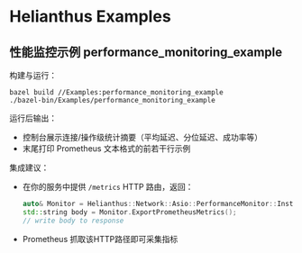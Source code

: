# Helianthus Examples

## 性能监控示例 performance_monitoring_example

构建与运行：

```
bazel build //Examples:performance_monitoring_example
./bazel-bin/Examples/performance_monitoring_example
```

运行后输出：
- 控制台展示连接/操作级统计摘要（平均延迟、分位延迟、成功率等）
- 末尾打印 Prometheus 文本格式的前若干行示例

集成建议：
- 在你的服务中提供 `/metrics` HTTP 路由，返回：
  ```cpp
  auto& Monitor = Helianthus::Network::Asio::PerformanceMonitor::Instance();
  std::string body = Monitor.ExportPrometheusMetrics();
  // write body to response
  ```
- Prometheus 抓取该HTTP路径即可采集指标
